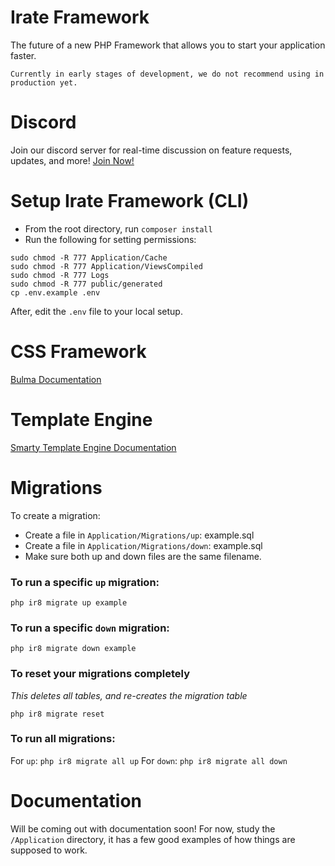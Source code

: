 # Irate Framework

The future of a new PHP Framework that allows you to start your application faster.

```
Currently in early stages of development, we do not recommend using in production yet.
```

# Discord

Join our discord server for real-time discussion on feature requests, updates, and more! [Join Now!](https://discord.gg/9Z6bXAr)

# Setup Irate Framework (CLI)
- From the root directory, run `composer install`
- Run the following for setting permissions:

```
sudo chmod -R 777 Application/Cache
sudo chmod -R 777 Application/ViewsCompiled
sudo chmod -R 777 Logs
sudo chmod -R 777 public/generated
cp .env.example .env
```

After, edit the `.env` file to your local setup.

# CSS Framework
[Bulma Documentation](https://bulma.io/documentation/)

# Template Engine
[Smarty Template Engine Documentation](https://www.smarty.net/docs/en/)

# Migrations

To create a migration:
- Create a file in `Application/Migrations/up`: example.sql
- Create a file in `Application/Migrations/down`: example.sql
- Make sure both up and down files are the same filename.

### To run a specific `up` migration:

```
php ir8 migrate up example
```

### To run a specific `down` migration:

```
php ir8 migrate down example
```

### To reset your migrations completely

*This deletes all tables, and re-creates the migration table*

```
php ir8 migrate reset
```

### To run all migrations:

For `up`: `php ir8 migrate all up`
For `down`: `php ir8 migrate all down`

# Documentation

Will be coming out with documentation soon! For now, study the `/Application` directory, it has a few
good examples of how things are supposed to work.
